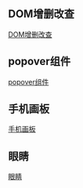 
## DOM增删改查

[DOM增删改查](https://wang7211401.github.io/jirengu-12/1.html)

## popover组件

[popover组件](https://wang7211401.github.io/jirengu-12/popover.html)

## 手机画板

[手机画板](https://wang7211401.github.io/jirengu-12/huatu.html)

## 眼睛
[眼睛](https://wang7211401.github.io/jirengu-12/eyes/eyes.html)
